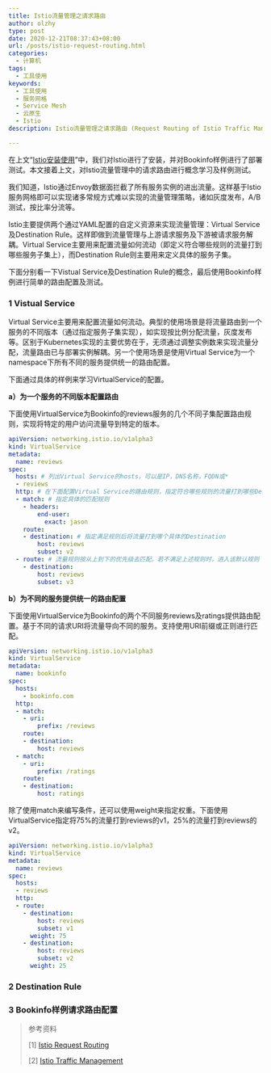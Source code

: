 ```yaml
---
title: Istio流量管理之请求路由
author: olzhy
type: post
date: 2020-12-21T08:37:43+08:00
url: /posts/istio-request-routing.html
categories:
  - 计算机
tags:
  - 工具使用
keywords:
  - 工具使用
  - 服务网格
  - Service Mesh
  - 云原生
  - Istio
description: Istio流量管理之请求路由 (Request Routing of Istio Traffic Management)

---
```

在上文“[Istio安装使用](https://olzhy.github.io/posts/istio-get-started.html)”中，我们对Istio进行了安装，并对Bookinfo样例进行了部署测试。本文接着上文，对Istio流量管理中的请求路由进行概念学习及样例测试。

我们知道，Istio通过Envoy数据面拦截了所有服务实例的进出流量。这样基于Istio服务网格即可以实现诸多常规方式难以实现的流量管理策略，诸如灰度发布，A/B测试，按比率分流等。

Istio主要提供两个通过YAML配置的自定义资源来实现流量管理：Virtual Service及Destination Rule。这样即做到流量管理与上游请求服务及下游被请求服务解耦。Virtual Service主要用来配置流量如何流动（即定义符合哪些规则的流量打到哪些服务子集上），而Destination Rule则主要用来定义具体的服务子集。

下面分别看一下Vistual Service及Destination Rule的概念，最后使用Bookinfo样例进行简单的路由配置及测试。

### 1 Vistual Service

Virtual Service主要用来配置流量如何流动。典型的使用场景是将流量路由到一个服务的不同版本（通过指定服务子集实现），如实现按比例分配流量，灰度发布等。区别于Kubernetes实现的主要优势在于，无须通过调整实例数来实现流量分配，流量路由已与部署实例解耦。另一个使用场景是使用Virtual Service为一个namespace下所有不同的服务提供统一的路由配置。

下面通过具体的样例来学习VirtualService的配置。

**a）为一个服务的不同版本配置路由**

下面使用VirtualService为Bookinfo的reviews服务的几个不同子集配置路由规则，实现将特定的用户访问流量导到特定的版本。

```yaml
apiVersion: networking.istio.io/v1alpha3
kind: VirtualService
metadata:
  name: reviews
spec:
  hosts: # 列出Virtual Service的hosts，可以是IP，DNS名称，FQDN或*
  - reviews
  http: # 在下面配置Virtual Service的路由规则，指定符合哪些规则的流量打到哪些Destination，支持HTTP/1.1，HTTP2，及gRPC等协议
  - match: # 指定具体的匹配规则
    - headers:
        end-user:
          exact: jason
    route:
    - destination: # 指定满足规则后将流量打到哪个具体的Destination
        host: reviews
        subset: v2
  - route: # 流量规则按从上到下的优先级去匹配，若不满足上述规则时，进入该默认规则
    - destination:
        host: reviews
        subset: v3
```

**b）为不同的服务提供统一的路由配置**

下面使用VirtualService为Bookinfo的两个不同服务reviews及ratings提供路由配置。基于不同的请求URI将流量导向不同的服务。支持使用URI前缀或正则进行匹配。

```yaml
apiVersion: networking.istio.io/v1alpha3
kind: VirtualService
metadata:
  name: bookinfo
spec:
  hosts:
    - bookinfo.com
  http:
  - match:
    - uri:
        prefix: /reviews
    route:
    - destination:
        host: reviews
  - match:
    - uri:
        prefix: /ratings
    route:
    - destination:
        host: ratings
```

除了使用match来编写条件，还可以使用weight来指定权重。下面使用VirtualService指定将75%的流量打到reviews的v1，25%的流量打到reviews的v2。

```yaml
apiVersion: networking.istio.io/v1alpha3
kind: VirtualService
metadata:
  name: reviews
spec:
  hosts:
  - reviews
  http:
  - route:
    - destination:
        host: reviews
        subset: v1
      weight: 75
    - destination:
        host: reviews
        subset: v2
      weight: 25
```

### 2 Destination Rule

### 3 Bookinfo样例请求路由配置


> 参考资料
>
> [1] [Istio Request Routing](https://istio.io/latest/docs/tasks/traffic-management/request-routing/)
>
> [2] [Istio Traffic Management](https://istio.io/latest/docs/concepts/traffic-management/)